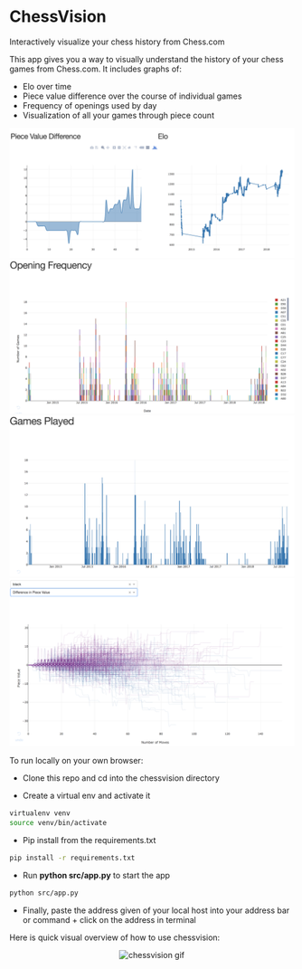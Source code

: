 # ChessVision
Interactively visualize your chess history from Chess.com

This app gives you a way to visually understand the history of your chess games from Chess.com. 
It includes graphs of:
* Elo over time
* Piece value difference over the course of individual games
* Frequency of openings used by day
* Visualization of all your games through piece count

<img src="data/Elo_piececount.png" width="600">

<img src="data/openings.png" width="600">

<img src="data/games_played.png" width="600">

<img src="data/All_piec_counts.png" width="600">

To run locally on your own browser:

* Clone this repo and cd into the chessvision directory

* Create a virtual env and activate it
```bash
virtualenv venv
source venv/bin/activate
```
* Pip install from the requirements.txt
```bash
pip install -r requirements.txt
```

* Run **python src/app.py** to start the app
```bash
python src/app.py
```

* Finally, paste the address given of your local host into your address bar or command + click on the address in terminal

Here is quick visual overview of how to use chessvision:

<p align="center">
  <img src="data/chessvision_demo.gif" width="600" title="chessvision gif">
</p>
